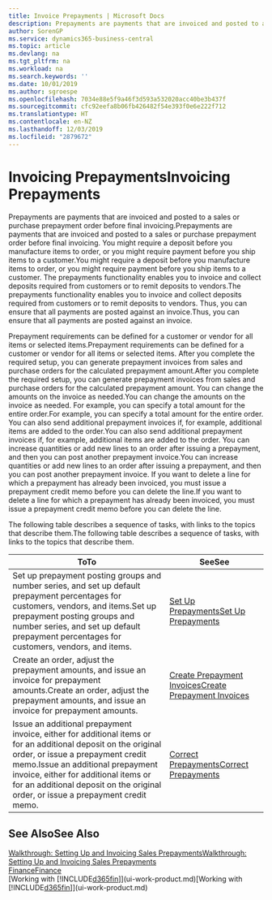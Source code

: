 ```yaml
---
title: Invoice Prepayments | Microsoft Docs
description: Prepayments are payments that are invoiced and posted to a sales or purchase prepayment order before final invoicing. You might require a deposit before you manufacture items to order, or you might require payment before you ship items to a customer. The prepayments functionality enables you to invoice and collect deposits required from customers or to remit deposits to vendors. Thus, you can ensure that all payments are posted against an invoice.
author: SorenGP
ms.service: dynamics365-business-central
ms.topic: article
ms.devlang: na
ms.tgt_pltfrm: na
ms.workload: na
ms.search.keywords: ''
ms.date: 10/01/2019
ms.author: sgroespe
ms.openlocfilehash: 7034e88e5f9a46f3d593a532020acc40be3b437f
ms.sourcegitcommit: cfc92eefa8b06fb426482f54e393f0e6e222f712
ms.translationtype: HT
ms.contentlocale: en-NZ
ms.lasthandoff: 12/03/2019
ms.locfileid: "2879672"
---
```

# <a name="invoicing-prepayments"></a><span data-ttu-id="9ef87-106">Invoicing Prepayments</span><span class="sxs-lookup"><span data-stu-id="9ef87-106">Invoicing Prepayments</span></span>
<span data-ttu-id="9ef87-107">Prepayments are payments that are invoiced and posted to a sales or purchase prepayment order before final invoicing.</span><span class="sxs-lookup"><span data-stu-id="9ef87-107">Prepayments are payments that are invoiced and posted to a sales or purchase prepayment order before final invoicing.</span></span> <span data-ttu-id="9ef87-108">You might require a deposit before you manufacture items to order, or you might require payment before you ship items to a customer.</span><span class="sxs-lookup"><span data-stu-id="9ef87-108">You might require a deposit before you manufacture items to order, or you might require payment before you ship items to a customer.</span></span> <span data-ttu-id="9ef87-109">The prepayments functionality enables you to invoice and collect deposits required from customers or to remit deposits to vendors.</span><span class="sxs-lookup"><span data-stu-id="9ef87-109">The prepayments functionality enables you to invoice and collect deposits required from customers or to remit deposits to vendors.</span></span> <span data-ttu-id="9ef87-110">Thus, you can ensure that all payments are posted against an invoice.</span><span class="sxs-lookup"><span data-stu-id="9ef87-110">Thus, you can ensure that all payments are posted against an invoice.</span></span>  

 <span data-ttu-id="9ef87-111">Prepayment requirements can be defined for a customer or vendor for all items or selected items.</span><span class="sxs-lookup"><span data-stu-id="9ef87-111">Prepayment requirements can be defined for a customer or vendor for all items or selected items.</span></span> <span data-ttu-id="9ef87-112">After you complete the required setup, you can generate prepayment invoices from sales and purchase orders for the calculated prepayment amount.</span><span class="sxs-lookup"><span data-stu-id="9ef87-112">After you complete the required setup, you can generate prepayment invoices from sales and purchase orders for the calculated prepayment amount.</span></span> <span data-ttu-id="9ef87-113">You can change the amounts on the invoice as needed.</span><span class="sxs-lookup"><span data-stu-id="9ef87-113">You can change the amounts on the invoice as needed.</span></span> <span data-ttu-id="9ef87-114">For example, you can specify a total amount for the entire order.</span><span class="sxs-lookup"><span data-stu-id="9ef87-114">For example, you can specify a total amount for the entire order.</span></span> <span data-ttu-id="9ef87-115">You can also send additional prepayment invoices if, for example, additional items are added to the order.</span><span class="sxs-lookup"><span data-stu-id="9ef87-115">You can also send additional prepayment invoices if, for example, additional items are added to the order.</span></span> <span data-ttu-id="9ef87-116">You can increase quantities or add new lines to an order after issuing a prepayment, and then you can post another prepayment invoice.</span><span class="sxs-lookup"><span data-stu-id="9ef87-116">You can increase quantities or add new lines to an order after issuing a prepayment, and then you can post another prepayment invoice.</span></span> <span data-ttu-id="9ef87-117">If you want to delete a line for which a prepayment has already been invoiced, you must issue a prepayment credit memo before you can delete the line.</span><span class="sxs-lookup"><span data-stu-id="9ef87-117">If you want to delete a line for which a prepayment has already been invoiced, you must issue a prepayment credit memo before you can delete the line.</span></span>  

 <span data-ttu-id="9ef87-118">The following table describes a sequence of tasks, with links to the topics that describe them.</span><span class="sxs-lookup"><span data-stu-id="9ef87-118">The following table describes a sequence of tasks, with links to the topics that describe them.</span></span>

|<span data-ttu-id="9ef87-119">**To**</span><span class="sxs-lookup"><span data-stu-id="9ef87-119">**To**</span></span>|<span data-ttu-id="9ef87-120">**See**</span><span class="sxs-lookup"><span data-stu-id="9ef87-120">**See**</span></span>|  
|------------|-------------|  
|<span data-ttu-id="9ef87-121">Set up prepayment posting groups and number series, and set up default prepayment percentages for customers, vendors, and items.</span><span class="sxs-lookup"><span data-stu-id="9ef87-121">Set up prepayment posting groups and number series, and set up default prepayment percentages for customers, vendors, and items.</span></span>|[<span data-ttu-id="9ef87-122">Set Up Prepayments</span><span class="sxs-lookup"><span data-stu-id="9ef87-122">Set Up Prepayments</span></span>](finance-set-up-prepayments.md)|
|<span data-ttu-id="9ef87-123">Create an order, adjust the prepayment amounts, and issue an invoice for prepayment amounts.</span><span class="sxs-lookup"><span data-stu-id="9ef87-123">Create an order, adjust the prepayment amounts, and issue an invoice for prepayment amounts.</span></span>|[<span data-ttu-id="9ef87-124">Create Prepayment Invoices</span><span class="sxs-lookup"><span data-stu-id="9ef87-124">Create Prepayment Invoices</span></span>](finance-how-to-create-prepayment-invoices.md)|  
|<span data-ttu-id="9ef87-125">Issue an additional prepayment invoice, either for additional items or for an additional deposit on the original order, or issue a prepayment credit memo.</span><span class="sxs-lookup"><span data-stu-id="9ef87-125">Issue an additional prepayment invoice, either for additional items or for an additional deposit on the original order, or issue a prepayment credit memo.</span></span>|[<span data-ttu-id="9ef87-126">Correct Prepayments</span><span class="sxs-lookup"><span data-stu-id="9ef87-126">Correct Prepayments</span></span>](finance-how-to-correct-prepayments.md)|  

## <a name="see-also"></a><span data-ttu-id="9ef87-127">See Also</span><span class="sxs-lookup"><span data-stu-id="9ef87-127">See Also</span></span>  
[<span data-ttu-id="9ef87-128">Walkthrough: Setting Up and Invoicing Sales Prepayments</span><span class="sxs-lookup"><span data-stu-id="9ef87-128">Walkthrough: Setting Up and Invoicing Sales Prepayments</span></span>](walkthrough-setting-up-and-invoicing-sales-prepayments.md)  
[<span data-ttu-id="9ef87-129">Finance</span><span class="sxs-lookup"><span data-stu-id="9ef87-129">Finance</span></span>](finance.md)  
<span data-ttu-id="9ef87-130">[Working with [!INCLUDE[d365fin](includes/d365fin_md.md)]](ui-work-product.md)</span><span class="sxs-lookup"><span data-stu-id="9ef87-130">[Working with [!INCLUDE[d365fin](includes/d365fin_md.md)]](ui-work-product.md)</span></span>

